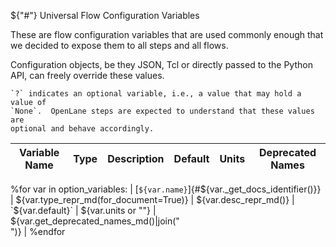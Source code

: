 ${"#"} Universal Flow Configuration Variables

These are flow configuration variables that are used commonly enough that we
decided to expose them to all steps and all flows.

Configuration objects, be they JSON, Tcl or directly passed to the Python API,
can freely override these values.

```{note}
`?` indicates an optional variable, i.e., a value that may hold a value of
`None`.  OpenLane steps are expected to understand that these values are
optional and behave accordingly.
```

| Variable Name | Type | Description | Default | Units | Deprecated Names |
| - | - | - | - | - | - |
%for var in option_variables:
| [`${var.name}`]{#${var._get_docs_identifier()}} | ${var.type_repr_md(for_document=True)} | ${var.desc_repr_md()} | `${var.default}` | ${var.units or ""} | ${var.get_deprecated_names_md()|join("<br>")} |
%endfor
